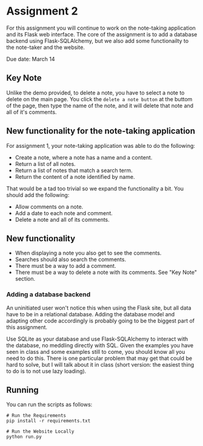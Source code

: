 # Assignment 2

For this assignment you will continue to work on the note-taking application and its Flask web interface. The core of the assignment is to add a database backend using Flask-SQLAlchemy, but we also add some functionailty to the note-taker and the website.

Due date: March 14

## Key Note
Unlike the demo provided, to delete a note, you have to select a note to delete on the main page. You click the `delete a note button` at the buttom of the page, then type the name of the note, and it will delete that note and all of it's comments.

## New functionality for the note-taking application

For assignment 1, your note-taking application was able to do the following:

- Create a note, where a note has a name and a content.
- Return a list of all notes.
- Return a list of notes that match a search term.
- Return the content of a note identified by name.

That would be a tad too trivial so we expand the functionality a bit. You should add the following:

- Allow comments on a note.
- Add a date to each note and comment.
- Delete a note and all of its comments.


## New functionality

- When displaying a note you also get to see the comments.
- Searches should also search the comments.
- There must be a way to add a comment.
- There must be a way to delete a note with its comments. See "Key Note" section.


### Adding a database backend

An uninitiated user won't notice this when using the Flask site, but all data have to be in a relational database. Adding the database model and adapting other code accordingly is probably going to be the biggest part of this assignment.

Use SQLite as your database and use Flask-SQLAlchemy to interact with the database, no meddling directly with SQL. Given the examples you have seen in class and some examples still to come, you should know all you need to 
do this. There is one particular problem that may get that could be hard to solve, but I will talk about it in class (short version: the easiest thing to do is to not use lazy loading).


## Running

You can run the scripts as follows:

```shell
# Run the Requirements
pip install -r requirements.txt
```

```shell
# Run the Website Locally
python run.py
```
